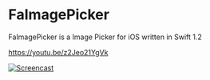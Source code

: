 # FaImagePicker

FaImagePicker is a Image Picker for iOS written in Swift 1.2

https://youtu.be/z2Jeo21YgVk

[![Screencast](http://img.youtube.com/vi/z2Jeo21YgVk/0.jpg)](https://youtu.be/z2Jeo21YgVk)

